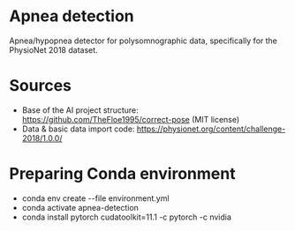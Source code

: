 # Apnea detection
Apnea/hypopnea detector for polysomnographic data, specifically for the PhysioNet 2018 dataset.

# Sources
- Base of the AI project structure: https://github.com/TheFloe1995/correct-pose (MIT license)
- Data & basic data import code: https://physionet.org/content/challenge-2018/1.0.0/

# Preparing Conda environment
- conda env create --file environment.yml
- conda activate apnea-detection
- conda install pytorch cudatoolkit=11.1 -c pytorch -c nvidia